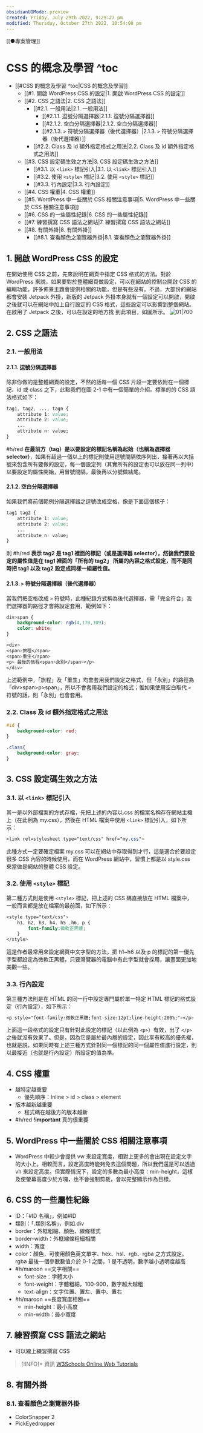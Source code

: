 ```yaml
---
obsidianUIMode: preview 
created: Friday, July 29th 2022, 9:29:27 pm
modified: Thursday, October 27th 2022, 10:54:08 pm
---
```

[[●專案管理]]
# CSS 的概念及學習 ^toc

- [[#CSS 的概念及學習 ^toc|CSS 的概念及學習]]
	- [[#1. 開啟 WordPress CSS 的設定|1. 開啟 WordPress CSS 的設定]]
	- [[#2. CSS 之語法|2. CSS 之語法]]
		- [[#2.1. 一般用法|2.1. 一般用法]]
			- [[#2.1.1. 逗號分隔選擇器|2.1.1. 逗號分隔選擇器]]
			- [[#2.1.2. 空白分隔選擇器|2.1.2. 空白分隔選擇器]]
			- [[#2.1.3. `>` 符號分隔選擇器（後代選擇器）|2.1.3. `>` 符號分隔選擇器（後代選擇器）]]
		- [[#2.2. Class 及 id 額外指定格式之用法|2.2. Class 及 id 額外指定格式之用法]]
	- [[#3. CSS 設定碼生效之方法|3. CSS 設定碼生效之方法]]
		- [[#3.1. 以 `<link>` 標記引入|3.1. 以 `<link>` 標記引入]]
		- [[#3.2. 使用 `<style>` 標記|3.2. 使用 `<style>` 標記]]
		- [[#3.3. 行內設定|3.3. 行內設定]]
	- [[#4. CSS 權重|4. CSS 權重]]
	- [[#5. WordPress 中一些關於 CSS 相關注意事項|5. WordPress 中一些關於 CSS 相關注意事項]]
	- [[#6. CSS 的一些屬性紀錄|6. CSS 的一些屬性紀錄]]
	- [[#7. 練習撰寫 CSS 語法之網站|7. 練習撰寫 CSS 語法之網站]]
	- [[#8. 有關外掛|8. 有關外掛]]
		- [[#8.1. 查看顏色之瀏覽器外掛|8.1. 查看顏色之瀏覽器外掛]]



## 1. 開啟 WordPress CSS 的設定
在開始使用 CSS 之前，先來說明在網頁中指定 CSS 格式的方法。對於 WordPress 來説，如果要對於整體網頁做設定，可以在網站的控制台開啟 CSS 的編輯功能，許多佈景主題會提供相關的功能，但是有些沒有。不過，大部份的網站都會安裝 Jetpack 外掛，新版的 Jetpack 外掛本身就有一個設定可以開啟，開啟之後就可以在網站中加上自行設定的 CSS 格式，這些設定可以影響到整個網站。在啟用了 Jetpack 之後，可以在設定的地方找 到此項目，如圖所示。
![01|700](https://raw.githubusercontent.com/hoonsor/upgit-Obsidian/main/2022/07/29/upgit_20220729_1659101550.png)

## 2. CSS 之語法
### 2.1. 一般用法

#### 2.1.1. 逗號分隔選擇器
除非你做的是整體網頁的設定，不然的話每一個 CSS 片段一定要依附在一個標記、id 或 class 之下，此點我們在圖 2-1 中有一個簡單的介紹。標準的的 CSS 語法格式如下：

```css
tag1, tag2, ..., tagn {
	attribute 1: value;
	attribute 2: value;
	...
	attribute n: value;
}
```

#h/red **在最前方（tag）是以要設定的標記名稱為起始（也稱為選擇器 selector）**，如果有超過一個以上的標記則使用逗號間隔依序列出，接著再以大括號來包含所有要做的設定，每一個設定列（其實所有的設定也可以放在同一列中）以要設定的屬性開始，用冒號間隔，最後再以分號做結尾。

#### 2.1.2. 空白分隔選擇器
如果我們將前個範例分隔選擇器之逗號改成空格，像是下面這個樣子：

```css
tag1 tag2 {
	attribute 1: value;
	attribute 2: value;
	...
	attribute n: value;
}
```
則 #h/red **表示 tag2 是 tag1 裡面的標記（或是選擇器 selector），然後我們要設定的屬性值是在 tag1 裡面的「所有的 tag2」 所屬的內容之格式設定，而不是同時把 tag1 以及 tag2 設定成同樣一組屬性值。**

#### 2.1.3. `>` 符號分隔選擇器（後代選擇器）
當我們把空格改成 `>` 符號時，此種紀錄方式稱為後代選擇器，需「完全符合」我們選擇器的路徑才會將設定套用，範例如下：
```CSS
div>span {
	background-color: rgb(4,170,109);
	color: white;
}

<div>
<span>旅程</span>
<span>重生</span>
<p> 最後的旅程<span>永別</span></p>
</div>

```
上述範例中，「旅程」及「重生」均會套用我們設定之格式，但「永別」的路徑為「div>span>p>span」，所以不會套用我們設定的格式；惟如果使用空白取代 `>` 符號的話，則「永別」也會套用。

### 2.2. Class 及 id 額外指定格式之用法

```CSS
#id {
	background-color: red;
}

.class{
	background-color: gray;
}

```

## 3. CSS 設定碼生效之方法

### 3.1. 以 `<link>` 標記引入

其一是以外部檔案的方式存檔，先把上述的內容以.css 的檔案名稱存在網站主機上（在此例為 my.css），然後在 HTML 檔案中使用 `<link>` 標記引入，如下所示：

```css
<link rel=stylesheet type="text/css" href="my.css">
```

此種方式一定要確定檔案 my.css 可以在網站中存取得到才行，這是適合於要設定很多 CSS 內容的時候使用，而在 WordPress 網站中，習慣上都是以 style.css 來當做是網站的整體 CSS 設定。

### 3.2. 使用 `<style>` 標記

第二種方式則是使用 `<style>` 標記，把上述的 CSS 碼直接放在 HTML 檔案中，一般而言都是放在檔案的最前面，如下所示：

```css
<style type="text/css">
	h1, h2, h3, h4, h5 ,h6, p {
		font-family:微軟正黑體;
	}
</style>
```
這是作者最常用來設定網頁中文字型的方法，把 h1~h6 以及 p 的標記的第一優先字型都設定為微軟正黑體，只要灣覽器的電腦中有此字型就會採用，讓畫面更加地美觀一些。

### 3.3. 行內設定

第三種方法則是在 HTML 的同一行中設定專門屬於單一特定 HTML 標記的格式設定（行內設定），如下所示：

```css
<p style="font-family:微軟正黑體;font-size:12pt;line-height:200%;"></p>
```

上面這一段格式的設定只有針對此設定的標記（以此例為 `<p>`）有效，出了 `</p>` 之後就沒有效果了。但是，因為它是屬於最內層的設定，因此享有較高的優先權，也就是説，如果同時有上述三種方式針對同一個標記的同一個屬性值進行設定，則以最接近（也就是行內設定）所設定的值為準。


## 4. CSS 權重
- 越特定越重要
	- 優先順序：Inline > id > class > element 
- 版本越新越重要
	- 程式碼在越後方的版本越新
- #h/red **!important** 真的很重要

## 5. WordPress 中一些關於 CSS 相關注意事項
- WordPress 中較少會提供 vw 來設定寬度，相對上更多的會出現在設定文字的大小上。相較而言，設定高度時能夠免去這個問題，所以我們還是可以透過 vh 來設定高度。但實際情況下，設定的多數為最小高度：min-height，這樣及使螢幕高度少於方塊，也不會強制剪裁，會以完整顯示作為目標。


## 6. CSS 的一些屬性紀錄

- ID：「#ID 名稱」，例如#ID
- 類別：「.類別名稱」，例如.div
- border：外框粗細、顏色、線條樣式
- border-width：外框線條粗細相關
- width：寬度
- color：顏色，可使用顏色英文單字、hex、hsl、rgb、rgba 之方式設定。rgba 最後一個參數數值介於 0-1 之間，1 是不透明，數字越小透明度越高
- #h/maroon ==文字相關==
	- font-size：字體大小
	- font-weight：字體粗細，100-900，數字越大越粗
	- text-align：文字位置、置左、置中、置右
- #h/maroon ==長度寬度相關==
	- min-height：最小高度
	- min-width：最小寬度


## 7. 練習撰寫 CSS 語法之網站
- 可以線上練習撰寫 CSS
> [!INFO]+ 資訊
> [W3Schools Online Web Tutorials](https://www.w3schools.com/)

## 8. 有關外掛
### 8.1. 查看顏色之瀏覽器外掛
- ColorSnapper 2
- PickEyedropper
